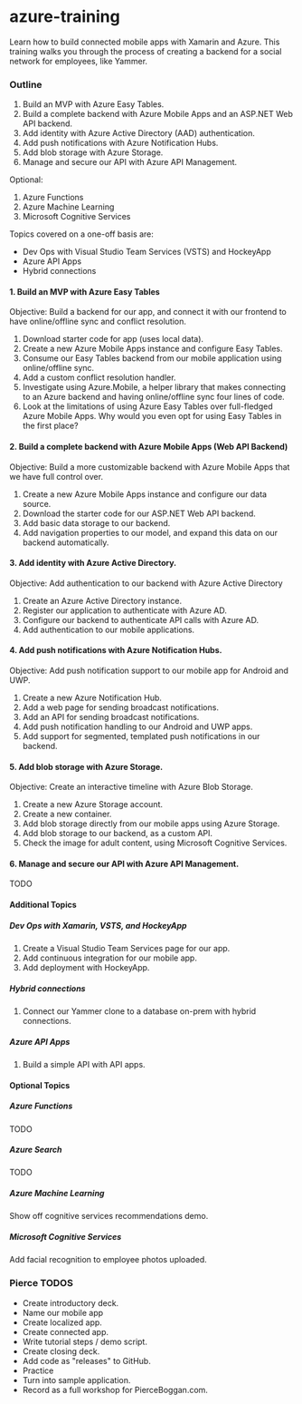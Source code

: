 # azure-training

Learn how to build connected mobile apps with Xamarin and Azure. This training walks you through the process of creating a backend for a social network for employees, like Yammer.

### Outline

1. Build an MVP with Azure Easy Tables.
2. Build a complete backend with Azure Mobile Apps and an ASP.NET Web API backend.
3. Add identity with Azure Active Directory (AAD) authentication.
4. Add push notifications with Azure Notification Hubs.
5. Add blob storage with Azure Storage.
6. Manage and secure our API with Azure API Management.

Optional:

1. Azure Functions
2. Azure Machine Learning
3. Microsoft Cognitive Services

Topics covered on a one-off basis are:

* Dev Ops with Visual Studio Team Services (VSTS) and HockeyApp
* Azure API Apps
* Hybrid connections

#### 1. Build an MVP with Azure Easy Tables
Objective: Build a backend for our app, and connect it with our frontend to have online/offline sync and conflict resolution.

1. Download starter code for app (uses local data).
2. Create a new Azure Mobile Apps instance and configure Easy Tables.
3. Consume our Easy Tables backend from our mobile application using online/offline sync.
4. Add a custom conflict resolution handler.
5. Investigate using Azure.Mobile, a helper library that makes connecting to an Azure backend and having online/offline sync four lines of code.
6. Look at the limitations of using Azure Easy Tables over full-fledged Azure Mobile Apps. Why would you even opt for using Easy Tables in the first place?

#### 2. Build a complete backend with Azure Mobile Apps (Web API Backend)
Objective: Build a more customizable backend with Azure Mobile Apps that we have full control over.

1. Create a new Azure Mobile Apps instance and configure our data source.
2. Download the starter code for our ASP.NET Web API backend.
3. Add basic data storage to our backend.
4. Add navigation properties to our model, and expand this data on our backend automatically.

#### 3. Add identity with Azure Active Directory.
Objective: Add authentication to our backend with Azure Active Directory

1. Create an Azure Active Directory instance.
2. Register our application to authenticate with Azure AD.
3. Configure our backend to authenticate API calls with Azure AD.
4. Add authentication to our mobile applications.

#### 4. Add push notifications with Azure Notification Hubs.
Objective: Add push notification support to our mobile app for Android and UWP.

1. Create a new Azure Notification Hub.
2. Add a web page for sending broadcast notifications.
3. Add an API for sending broadcast notifications.
4. Add push notification handling to our Android and UWP apps.
5. Add support for segmented, templated push notifications in our backend.

#### 5. Add blob storage with Azure Storage.
Objective: Create an interactive timeline with Azure Blob Storage.

1. Create a new Azure Storage account.
2. Create a new container.
3. Add blob storage directly from our mobile apps using Azure Storage.
4. Add blob storage to our backend, as a custom API.
5. Check the image for adult content, using Microsoft Cognitive Services.

#### 6. Manage and secure our API with Azure API Management.

TODO

#### Additional Topics
##### Dev Ops with Xamarin, VSTS, and HockeyApp

1. Create a Visual Studio Team Services page for our app.
2. Add continuous integration for our mobile app.
3. Add deployment with HockeyApp.

##### Hybrid connections

1. Connect our Yammer clone to a database on-prem with hybrid connections.


##### Azure API Apps

1. Build a simple API with API apps.

#### Optional Topics

##### Azure Functions
TODO

##### Azure Search
TODO

##### Azure Machine Learning
Show off cognitive services recommendations demo.

##### Microsoft Cognitive Services
Add facial recognition to employee photos uploaded.

### Pierce TODOS

* Create introductory deck.
* Name our mobile app
* Create localized app.
* Create connected app.
* Write tutorial steps / demo script.
* Create closing deck.
* Add code as "releases" to GitHub.
* Practice
* Turn into sample application.
* Record as a full workshop for PierceBoggan.com.
